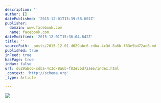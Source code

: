 ```yaml
---
description: ''
author: []
datePublished: '2015-12-01T15:39:58.002Z'
publisher:
  domain: www.facebook.com
  name: facebook.com
dateModified: '2015-12-01T15:36:04.642Z'
title: ''
sourcePath: _posts/2015-12-01-d629abc6-cdba-4c3d-8a6b-f83e5bd72ae6.md
published: true
inFeed: true
hasPage: true
inNav: false
url: d629abc6-cdba-4c3d-8a6b-f83e5bd72ae6/index.html
_context: 'http://schema.org'
_type: Article

---
```

![](https://scontent-frt3-1.xx.fbcdn.net/hphotos-xtp1/v/t1.0-9/10516843_10100307888565999_1556129576568131614_n.jpg?oh=08d5d8a834b955e7085ae7f292b4e648&oe=56DB4327)